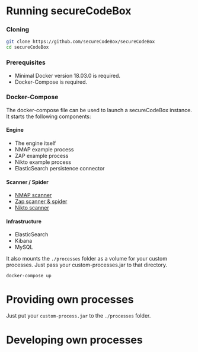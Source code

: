 # Running secureCodeBox
  
### Cloning
```bash
git clone https://github.com/secureCodeBox/secureCodeBox
cd secureCodeBox
```
### Prerequisites
 * Minimal Docker version 18.03.0 is required.
 * Docker-Compose is required.

### Docker-Compose
The docker-compose file can be used to launch a secureCodeBox instance. It starts the following components:

#### Engine  
  * The engine itself
  * NMAP example process
  * ZAP example process
  * Nikto example process
  * ElasticSearch persistence connector
#### Scanner / Spider
  * [NMAP scanner](https://github.com/secureCodeBox/scanner-infrastructure-nmap)
  * [Zap scanner & spider](https://github.com/secureCodeBox/scanner-webapplication-zap)
  * [Nikto scanner](https://github.com/secureCodeBox/scanner-webserver-nikto)
#### Infrastructure
  * ElasticSearch
  * Kibana
  * MySQL

It also mounts the `./processes` folder as a volume for your custom processes. Just pass your custom-processes.jar to that directory. 
```
docker-compose up
```

# Providing own processes
Just put your `custom-process.jar` to the  `./processes` folder.

# Developing own processes

